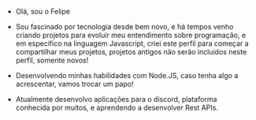 - Olá, sou o Felipe

- Sou fascinado por tecnologia desde bem novo, e há tempos venho criando projetos para evoluir meu entendimento sobre programação, e em especifico na linguagem Javascript, criei este perfil para começar a compartilhar meus projetos, projetos antigos não serão incluidos neste perfil, somente novos!

- Desenvolvendo minhas habilidades com Node.JS, caso tenha algo a acrescentar, vamos trocar um papo!

- Atualmente desenvolvo aplicações para o discord, plataforma conhecida por muitos, e aprendendo a desenvolver Rest APIs.
